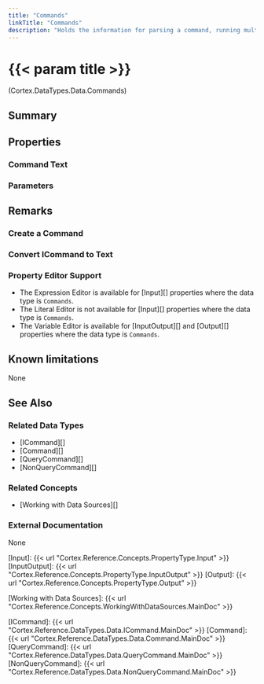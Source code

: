 ```yaml
---
title: "Commands"
linkTitle: "Commands"
description: "Holds the information for parsing a command, running multiple query and non query commands on a data source."
---
```


# {{< param title >}}

<p class="namespace">(Cortex.DataTypes.Data.Commands)</p>

## Summary

## Properties

### Command Text

### Parameters

## Remarks

### Create a Command

### Convert ICommand to Text

### Property Editor Support

* The Expression Editor is available for [Input][] properties where the data type is `Commands`.
* The Literal Editor is not available for [Input][] properties where the data type is `Commands`.
* The Variable Editor is available for [InputOutput][] and [Output][] properties where the data type is `Commands`.

## Known limitations

None

## See Also

### Related Data Types

* [ICommand][]
* [Command][]
* [QueryCommand][]
* [NonQueryCommand][]

### Related Concepts

* [Working with Data Sources][]

### External Documentation

None

[Input]: {{< url "Cortex.Reference.Concepts.PropertyType.Input" >}}
[InputOutput]: {{< url "Cortex.Reference.Concepts.PropertyType.InputOutput" >}}
[Output]: {{< url "Cortex.Reference.Concepts.PropertyType.Output" >}}

[Working with Data Sources]: {{< url "Cortex.Reference.Concepts.WorkingWithDataSources.MainDoc" >}}

[ICommand]: {{< url "Cortex.Reference.DataTypes.Data.ICommand.MainDoc" >}}
[Command]: {{< url "Cortex.Reference.DataTypes.Data.Command.MainDoc" >}}
[QueryCommand]: {{< url "Cortex.Reference.DataTypes.Data.QueryCommand.MainDoc" >}}
[NonQueryCommand]: {{< url "Cortex.Reference.DataTypes.Data.NonQueryCommand.MainDoc" >}}
